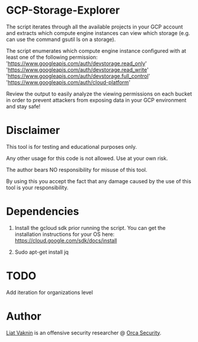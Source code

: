 # GCP-Storage-Explorer

The script iterates through all the available projects in your GCP account and extracts which compute engine instances can view which storage (e.g. can use the command gsutil ls on a storage).

The script enumerates which compute engine instance configured with at least one of the following permission:
'https://www.googleapis.com/auth/devstorage.read_only'
'https://www.googleapis.com/auth/devstorage.read_write'
'https://www.googleapis.com/auth/devstorage.full_control'
'https://www.googleapis.com/auth/cloud-platform'

Review the output to easily analyze the viewing permissions on each bucket in order to prevent attackers from exposing data in your GCP environment and stay safe!

# Disclaimer
This tool is for testing and educational purposes only. 

Any other usage for this code is not allowed. Use at your own risk.

The author bears NO responsibility for misuse of this tool.

By using this you accept the fact that any damage caused by the use of this tool is your responsibility.

# Dependencies
1. Install the gcloud sdk prior running the script.
You can get the installation instructions for your OS here:
https://cloud.google.com/sdk/docs/install

2. Sudo apt-get install jq

# TODO
Add iteration for organizations level

# Author
<a href="https://twitter.com/ellicho007">Liat Vaknin</a> is an offensive security researcher @ <a href="https://twitter.com/orcasec?s=11">Orca Security</a>.
